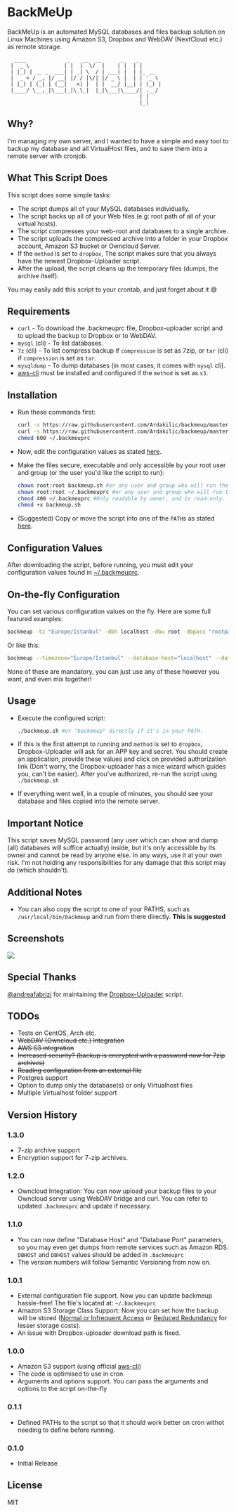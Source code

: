 BackMeUp
=========

BackMeUp is an automated MySQL databases and files backup solution on Linux Machines using Amazon S3, Dropbox and WebDAV (NextCloud etc.) as remote storage.


```
  ____             _    __  __      _    _       
 |  _ \           | |  |  \/  |    | |  | |      
 | |_) | __ _  ___| | _| \  / | ___| |  | |_ __  
 |  _ < / _, |/ __| |/ / |\/| |/ _ \ |  | | '_ \ 
 | |_) | (_| | (__|   <| |  | |  __/ |__| | |_) |
 |____/ \__,_|\___|_|\_\_|  |_|\___|\____/| .__/ 
                                          | |    
                                          |_|    
```

Why?
--------------
I'm managing my own server, and I wanted to have a simple and easy tool to backup my database and all VirtualHost files, and to save them into a remote server with cronjob.

What This Script Does
--------------
This script does some simple tasks:
* The script dumps all of your MySQL databases individually.
* The script backs up all of your Web files (e.g: root path of all of your virtual hosts).
* The script compresses your web-root and databases to a single archive.
* The script uploads the compressed archive into a folder in your Dropbox account, Amazon S3 bucket or Owncloud Server.
* If the `method` is set to `dropbox`, The script makes sure that you always have the newest Dropbox-Uploader script.
* After the upload, the script cleans up the temporary files (dumps, the archive itself).

You may easily add this script to your crontab, and just forget about it :smile:


Requirements
--------------
* `curl` - To download the .backmeuprc file, Dropbox-uploader script and to upload the backup to Dropbox or to WebDAV.
* `mysql` (cli) - To list databases.
* `7z` (cli) - To list compress backup if `compression` is set as 7zip, or `tar` (cli) if `compression` is set as `tar`.
* `mysqldump` - To dump databases (in most cases, it comes with `mysql` cli).
* [aws-cli](https://github.com/aws/aws-cli) must be installed and configured if the `method` is set as `s3`.

Installation
--------------

* Run these commands first:

  ```bash
  curl -s https://raw.githubusercontent.com/Ardakilic/backmeup/master/backmeup.sh -o backmeup.sh
  curl -s https://raw.githubusercontent.com/Ardakilic/backmeup/master/.backmeuprc -o ~/.backmeuprc
  chmod 600 ~/.backmeuprc
  ```
* Now, edit the configuration values as stated [here](#configuration-values).
* Make the files secure, executable and only accessible by your root user and group (or the user you'd like the script to run):

  ```bash
  chown root:root backmeup.sh #or any user and group who will run the script or with cron
  chown root:root ~/.backmeuprc #or any user and group who will run the script manually or with cron
  chmod 400 ~/.backmeuprc #Only readable by owner, and is read-only. To make it writable, change to 600 on demand
  chmod +x backmeup.sh
  ```
* (Suggested) Copy or move the script into one of the `PATH`s as stated [here](#additional-notes).


Configuration Values
--------------
After downloading the script, before running, you must edit your configuration values found in [~/.backmeuprc](./.backmeuprc).

On-the-fly Configuration
--------------
You can set various configuration values on the fly. Here are some full featured examples:

```bash
backmeup -tz "Europe/Istanbul" -dbh localhost -dbu root -dbpass "rootpass" -dbp 3306 -f "/usr/share/nginx/html" -b "/tmp" -bf=my_backups -c 7z -7zcp "p4ssw0rd" -m s3 -s3bn my-aws-bucket -wdu "webdav-user" -wdp "webdav-password" -webdav "https://nextcloud-host.com/remote.php/webdav/"
```

Or like this:

```bash
backmeup --timezone="Europe/Istanbul" --database-host="localhost" --database-user="root" --database-password="rootpass" --database-port="3306" --files-root="/usr/share/nginx/html" --base-folder="/tmp" --compression="7z" --7-zip-compression-password="p4ssw0rd" --backup-folder="my-remote-backup-folder" --webdav-user="webdav-user" --webdav-password="webdav-password" --webdav="https://nextcloud-host.com/remote.php/webdav/"
```

None of these are mandatory, you can just use any of these however you want, and even mix together!

Usage
--------------

* Execute the configured script:

  ```bash
  ./backmeup.sh #or "backmeup" directly if it's in your PATH.
  ```
* If this is the first attempt to running and `method` is set to `dropbox`, Dropbox-Uploader will ask for an APP key and secret. You should create an application, provide these values and click on provided authorization link (Don't worry, the Dropbox-uploader has a nice wizard which guides you, can't be easier). After you've authorized, re-run the script using `./backmeup.sh`
* If everything went well, in a couple of minutes, you should see your database and files copied into the remote server.

Important Notice
--------------
This script saves MySQL password (any user which can show and dump (all) databases will suffice actually) inside, but it's only accessible by its owner and cannot be read by anyone else. In any ways, use it at your own risk. I'm not holding any responsibilities for any damage that this script may do (which shouldn't).

Additional Notes
--------------
* You can also copy the script to one of your PATHS, such as `/usr/local/bin/backmeup` and run from there directly. **This is suggested**

Screenshots
--------------
![](https://i.imgur.com/CimiNjc.png)


Special Thanks
--------------
[@andreafabrizi](https://github.com/andreafabrizi/) for maintaining the [Dropbox-Uploader](https://github.com/andreafabrizi/Dropbox-Uploader) script.

TODOs
--------------
* Tests on CentOS, Arch etc.
* ~~WebDAV (Owncloud etc.) Integration~~
* ~~AWS S3 integration~~
* ~~Increased security? (backup is encrypted with a password now for 7zip archives)~~
* ~~Reading configuration from an external file~~
* Postgres support
* Option to dump only the database(s) or only Virtualhost files
* Multiple Virtualhost folder support

Version History
--------------
### 1.3.0

* 7-zip archive support
* Encryption support for 7-zip archives.

### 1.2.0

* Owncloud Integration: You can now upload your backup files to your Owncloud server using WebDAV bridge and curl. You can refer to updated `.backmeuprc` and update if necessary.

### 1.1.0

* You can now define "Database Host" and "Database Port" parameters, so you may even get dumps from remote services such as Amazon RDS. `DBHOST` and `DBHOST` values should be added in `.backmeuprc`
* The version numbers will follow Semantic Versioning from now on.

### 1.0.1

* External configuration file support. Now you can update backmeup hassle-free! The file's located at: `~/.backmeuprc`
* Amazon S3 Storage Class Support: Now you can set how the backup will be stored ([Normal or Infrequent Access](https://aws.amazon.com/s3/storage-classes/) or [Reduced Redundancy](https://aws.amazon.com/s3/reduced-redundancy/) for lesser storage costs).
* An issue with Dropbox-uploader download path is fixed.

### 1.0.0

* Amazon S3 support (using official [aws-cli](https://github.com/aws/aws-cli))
* The code is optimised to use in cron
* Arguments and options support. You can pass the arguments and options to the script on-the-fly

### 0.1.1

* Defined PATHs to the script so that it should work better on cron withot needing to define before running.


### 0.1.0

* Initial Release

License
--------------

MIT